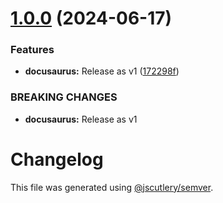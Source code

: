  
# [1.0.0](https://github.com/TriPSs/nx-extend/compare/docusaurus@0.0.1...docusaurus@1.0.0) (2024-06-17)


### Features

* **docusaurus:** Release as v1 ([172298f](https://github.com/TriPSs/nx-extend/commit/172298f924a7e672ddd7f7ae1ce1a050b026d3ec))


### BREAKING CHANGES

* **docusaurus:** Release as v1



# Changelog

This file was generated using [@jscutlery/semver](https://github.com/jscutlery/semver).
